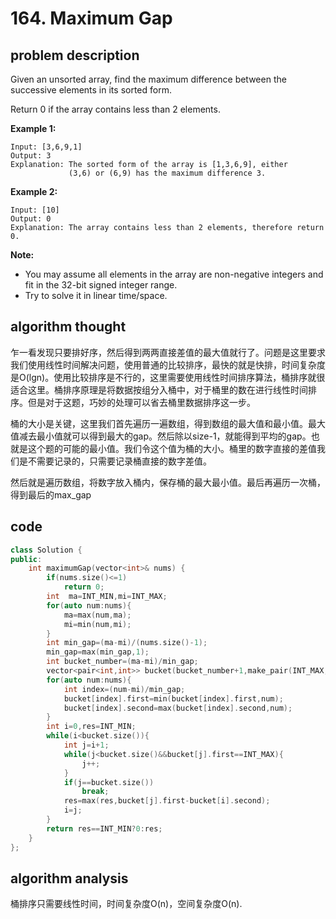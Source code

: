 # 164. Maximum Gap

## problem description

Given an unsorted array, find the maximum difference between the successive elements in its sorted form.

Return 0 if the array contains less than 2 elements.

**Example 1:**

```text
Input: [3,6,9,1]
Output: 3
Explanation: The sorted form of the array is [1,3,6,9], either
             (3,6) or (6,9) has the maximum difference 3.
```

**Example 2:**

```text
Input: [10]
Output: 0
Explanation: The array contains less than 2 elements, therefore return 0.
```

**Note:**

* You may assume all elements in the array are non-negative integers and fit in the 32-bit signed integer range.
* Try to solve it in linear time/space.

## algorithm thought

乍一看发现只要排好序，然后得到两两直接差值的最大值就行了。问题是这里要求我们使用线性时间解决问题，使用普通的比较排序，最快的就是快排，时间复杂度是O(lgn)。使用比较排序是不行的，这里需要使用线性时间排序算法，桶排序就很适合这里。桶排序原理是将数据按组分入桶中，对于桶里的数在进行线性时间排序。但是对于这题，巧妙的处理可以省去桶里数据排序这一步。

桶的大小是关键，这里我们首先遍历一遍数组，得到数组的最大值和最小值。最大值减去最小值就可以得到最大的gap。然后除以size-1，就能得到平均的gap。也就是这个题的可能的最小值。我们令这个值为桶的大小。桶里的数字直接的差值我们是不需要记录的，只需要记录桶直接的数字差值。

然后就是遍历数组，将数字放入桶内，保存桶的最大最小值。最后再遍历一次桶，得到最后的max_gap

## code

```c++
class Solution {
public:    
    int maximumGap(vector<int>& nums) {
        if(nums.size()<=1)
            return 0;
        int  ma=INT_MIN,mi=INT_MAX;
        for(auto num:nums){
            ma=max(num,ma);
            mi=min(num,mi);
        }
        int min_gap=(ma-mi)/(nums.size()-1);
        min_gap=max(min_gap,1);
        int bucket_number=(ma-mi)/min_gap;
        vector<pair<int,int>> bucket(bucket_number+1,make_pair(INT_MAX,INT_MIN)); //需要多一个bucket装最大的那个数字
        for(auto num:nums){
            int index=(num-mi)/min_gap;
            bucket[index].first=min(bucket[index].first,num);
            bucket[index].second=max(bucket[index].second,num);
        }
        int i=0,res=INT_MIN;
        while(i<bucket.size()){
            int j=i+1;
            while(j<bucket.size()&&bucket[j].first==INT_MAX){
                j++;
            }
            if(j==bucket.size())
                break;
            res=max(res,bucket[j].first-bucket[i].second);
            i=j;
        }
        return res==INT_MIN?0:res;
    }
};
```

## algorithm analysis

桶排序只需要线性时间，时间复杂度O(n)，空间复杂度O(n).